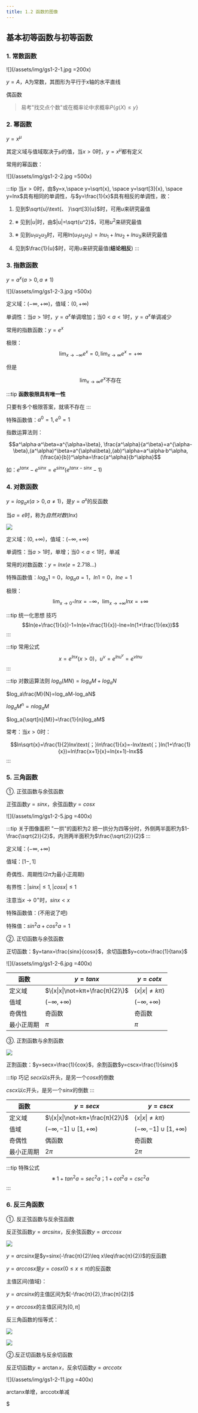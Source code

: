 ```yaml
---
title: 1.2 函数的图像
---
```


## 基本初等函数与初等函数

### 1. 常数函数

![](/assets/img/gs1-2-1.jpg =200x)

$y=A$，A为常数，其图形为平行于x轴的水平直线

偶函数

>易考"找交点个数"或在概率论中求概率$P\{g(X)\leq y\}$

### 2. 幂函数

$y=x^μ$

其定义域与值域取决于$μ$的值，当$x>0$时，$y=x^μ$都有定义

常用的幂函数：

![](/assets/img/gs1-2-2.jpg =500x)

:::tip
当$x>0$时，由$y=x,\space y=\sqrt{x}, \space y=\sqrt[3]{x}, \space y=lnx$具有相同的单调性，与$y=\frac{1}{x}$具有相反的单调性，故：

1. 见到$\sqrt{u}\text{、 }\sqrt[3]{u}$时，可用$u$来研究最值

2. ※ 见到$|u|$时，由$|u|=\sqrt{u^2}$，可用$u^2$来研究最值

3. ※ 见到$u_1u_2u_3$时，可用$ln(u_1u_2u_3)=lnu_1+lnu_2+lnu_3$来研究最值

4. 见到$\frac{1}{u}$时，可用u来研究最值(**结论相反**)
:::

### 3. 指数函数

$y=a^x(a>0,a\not=1)$

![](/assets/img/gs1-2-3.jpg =500x)

定义域：$(-\infty, +\infty)$，值域：$(0,+\infty)$

单调性：当$a>1$时，$y=a^x$单调增加；当$0<a<1$时，$y=a^x$单调减少

常用的指数函数：$y=e^x$

极限：
$$\lim_{x \to -\infty} e^x=0, \lim_{x \to \infty} e^x=+\infty$$

但是

$$\lim_{x \to \infty} e^x \text{不存在}$$

:::tip
**函数极限具有唯一性**

只要有多个极限答案，就填不存在
:::

特殊函数值：$a^0=1, e^0=1$

指数运算法则：

$$a^\alpha·a^\beta=a^{\alpha+\beta}, \frac{a^\alpha}{a^\beta}=a^{\alpha-\beta},(a^\alpha)^\beta=a^{\alpha\beta},(ab)^\alpha=a^\alpha·b^\alpha,(\frac{a}{b})^\alpha=\frac{a^\alpha}{b^\alpha}$$

如：$e^{tanx}-e^{sinx}=e^{sinx}(e^{tanx-sinx}-1)$

### 4. 对数函数

$y=log_ax(a>0,a\not=1)$，是$y=a^x$的反函数

当$a=e$时，称为*自然对数*($lnx$)

![](/assets/img/gs1-2-4.jpg)

定义域：$(0, +\infty)$，值域：$(-\infty,+\infty)$

单调性：当$a>1$时，单增；当$0<a<1$时，单减

常用的对数函数：$y=lnx$($e=2.718...$)

特殊函数值：$log_a1=0$，$log_aa=1\text{，}ln1=0\text{，}lne=1$

极限：
$$\lim_{x \to 0^+} lnx=-\infty\text{，} \lim_{x \to +\infty} lnx= +\infty$$

:::tip 统一化思想 技巧
$$ln(e+\frac{1}{x})-1=ln(e+\frac{1}{x})-lne=ln(1+\frac{1}{ex})$$
:::

:::tip 常用公式
$$x=e^{lnx}(x>0)\text{，}u^v=e^{lnu^v}=e^{vlnu}$$
:::

:::tip 对数运算法则
$log_a(MN)=log_aM+log_aN$

$log_a\frac{M}{N}=log_aM-log_aN$

$log_aM^n=nlog_aM$

$log_a{\sqrt[n]{M}}=\frac{1}{n}log_aM$

常考：当$x>0$时：

$$ln\sqrt{x}=\frac{1}{2}lnx\text{；}ln\frac{1}{x}=-lnx\text{；}ln(1+\frac{1}{x})=ln\frac{x+1}{x}=ln(x+1)-lnx$$
:::

### 5. 三角函数

①. 正弦函数与余弦函数

正弦函数$y=sinx$，余弦函数$y=cosx$

![](/assets/img/gs1-2-5.jpg =400x)

:::tip 关于图像面积
"一拱"的面积为2
把一拱分为四等分时，外侧两半面积为$1-\frac{\sqrt{2}}{2}$，内测两半面积为$\frac{\sqrt{2}}{2}$
:::

定义域：$(-\infty,+\infty)$

值域：$[1-,1]$

奇偶性、周期性($2π$为最小正周期)

有界性：$|sinx|\leq 1, |cosx|\leq 1$

注意当$x\to 0^+$时，$sinx<x$

特殊函数值：(不用说了吧)

特殊值：$sin^2a+cos^2a=1$

②. 正切函数与余弦函数

正切函数：$y=tanx=\frac{sinx}{cosx}$，余切函数$y=cotx=\frac{1}{tanx}$

![](/assets/img/gs1-2-6.jpg =400x)

| 函数 | $y=tanx$ | $y=cotx$|
| --- | --- | --- |
| 定义域 | $\{x\|x\|\not=kπ+\frac{π}{2}\}$ | $\{x\|x\|\not=kπ\}$|
| 值域 | $(-\infty,+\infty)$ | $(-\infty,+\infty)$ |
| 奇偶性 | 奇函数 | 奇函数 |
| 最小正周期 | $π$ | $π$ |

③. 正割函数与余割函数

![](/assets/img/gs1-2-7.jpg)

正割函数：$y=secx=\frac{1}{cox}$，余割函数$y=cscx=\frac{1}{sinx}$

:::tip 巧记
$secx$以s开头，是另一个$cosx$的倒数

$cscx$以c开头，是另一个$sinx$的倒数
:::

| 函数 | $y=secx$ | $y=cscx$|
| --- | --- | --- |
| 定义域 | $\{x\|x\|\not=kπ+\frac{π}{2}\}$ | $\{x\|x\|\not=kπ\}$|
| 值域 | $(-\infty,-1]\cup[1,+\infty)$ | $(-\infty,-1]\cup[1,+\infty)$ |
| 奇偶性 | 偶函数 | 奇函数 |
| 最小正周期 | $2π$ | $2π$ |

:::tip 特殊公式
$$\text{※  }1+tan^2a=sec^2a\text{；}1+cot^2a=csc^2a$$
:::

### 6. 反三角函数

①. 反正弦函数与反余弦函数

反正弦函数$y=arcsinx$，反余弦函数$y=arccosx$

![](/assets/img/gs1-2-8.jpg)

$y=arcsinx$是$y=sinx(-\frac{π}{2}\leq x\leq\frac{π}{2})$的反函数

$y=arccosx$是$y=cosx(0\leq x \leq π)$的反函数

主值区间(值域)：

$y=arcsinx$的主值区间为$[-\frac{π}{2},\frac{π}{2}]$

$y=arccosx$的主值区间为$[0,π]$

反三角函数的恒等式：

![](/assets/img/gs1-2-9.jpg)

![](/assets/img/gs1-2-10.jpg)


②.反正切函数与反余切函数

反正切函数$y=\arctan x$，反余切函数$y=arccotx$

![](/assets/img/gs1-2-11.jpg =400x)

arctanx单增，arccotx单减

$











